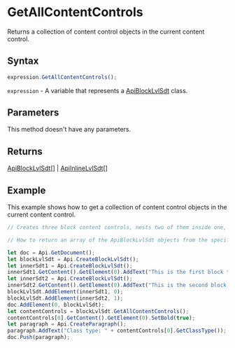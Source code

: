 # GetAllContentControls

Returns a collection of content control objects in the current content control.

## Syntax

```javascript
expression.GetAllContentControls();
```

`expression` - A variable that represents a [ApiBlockLvlSdt](../ApiBlockLvlSdt.md) class.

## Parameters

This method doesn't have any parameters.

## Returns

[ApiBlockLvlSdt](../../ApiBlockLvlSdt/ApiBlockLvlSdt.md)[] \| [ApiInlineLvlSdt](../../ApiInlineLvlSdt/ApiInlineLvlSdt.md)[]

## Example

This example shows how to get a collection of content control objects in the current content control.

```javascript editor-docx
// Creates three block content controls, nests two of them inside one, and returns all the inner containers in an array.

// How to return an array of the ApiBlockLvlSdt objects from the specified block content control.

let doc = Api.GetDocument();
let blockLvlSdt = Api.CreateBlockLvlSdt();
let innerSdt1 = Api.CreateBlockLvlSdt();
innerSdt1.GetContent().GetElement(0).AddText("This is the first block text content control.");
let innerSdt2 = Api.CreateBlockLvlSdt();
innerSdt2.GetContent().GetElement(0).AddText("This is the second block text content control.");
blockLvlSdt.AddElement(innerSdt1, 0);
blockLvlSdt.AddElement(innerSdt2, 1);
doc.AddElement(0, blockLvlSdt);
let contentControls = blockLvlSdt.GetAllContentControls();
contentControls[0].GetContent().GetElement(0).SetBold(true);
let paragraph = Api.CreateParagraph();
paragraph.AddText("Class type: " + contentControls[0].GetClassType());
doc.Push(paragraph);
```
